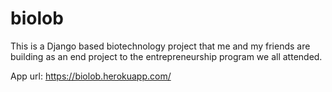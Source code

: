 # biolob
This is a Django based biotechnology project that me and my friends are building as an end project to the entrepreneurship program we all attended.

App url: https://biolob.herokuapp.com/
